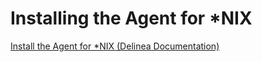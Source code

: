 # Installing the Agent for *NIX

[Install the Agent for *NIX (Delinea Documentation)](https://docs.delinea.com/online-help/server-suite/eval/nix-eval/configuring-the-basic-evaluation-environment/installing-the-agent-for-nix.htm?Highlight=install%20agent)

